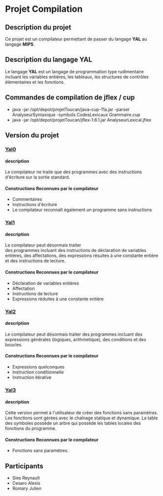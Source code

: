 # Projet Compilation

## Description du projet

Ce projet est un compilateur permettant de passer du langage __YAL__ 
au langage __MIPS__.

## Description du langage YAL
Le langage __YAL__ est un langage de programmation type rudimentaire 
incluant les variables entières, les tableaux, les structures 
de contrôles élémentaires et les fonctions.

## Commandes de compilation de jflex / cup
* java -jar /opt/depot/projetToucan/java-cup-11a.jar -parser AnalyseurSyntaxique -symbols CodesLexicaux Grammaire.cup
* java -jar /opt/depot/projetToucan/jflex-1.6.1.jar AnalyseurLexical.jflex

## Version du projet
### [Yal0](Yal0)
#### description 
Le compilateur ne traite que des programmes avec des instructions d'écriture sur la sortie standard.

#### Constructions Reconnues par le compilateur
* Commentaires
* Instructions d'écriture
* Le compilateur reconnaît également un programme sans instructions

### [Yal1](Yal1)
#### description
Le compilateur peut désormais traiter  
des programmes incluant des instructions de déclaration de variables entières, des affectations,
 des expressions résuites à une constante entière et des instructions de lecture.

#### Constructions Reconnues par le compilateur
* Déclaration de variables entières
* Affectation
* Instructions de lecture
* Expressions réduites à une constante entière

### [Yal2](Yal2)
#### description
Le compilateur peut désormais traiter des programmes incluant
des expressions générales (logiques, arithmetique), des conditions et des boucles.

#### Constructions Reconnues par le compilateur
* Expressions quelconques
* Instruction conditionnelle
* Instruction itérative

### [Yal3](Yal3)
#### description
Cette version permet à l'utilisateur de créer des fonctions sans paramètres.
Les fonctions sont gérées avec le chaînage statique et dynamique.
La table des symboles possède un arbre qui possède les tables locales des
fonctions du programme.

#### Constructions Reconnues par le compilateur
* Fonctions sans paramètres.

## Participants
* Sies Reynault
* Cesaro Alexis
* Romary Julien